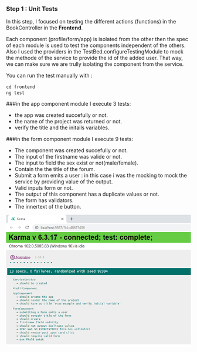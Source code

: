 ### Step 1 : Unit Tests



In this step, I focused on testing the different actions (functions) in the BookController in the **Frontend**.

Each component (profile/form/app) is isolated from the other then the spec of each module is used to test the components independent of the others.
Also I used the providers in the TestBed.configureTestingModule to mock the methode of the service to provide the id of the added user. That way, we can make sure we are trully isolating the component from the service.

You can run the test manually with :
```
cd frontend
ng test

```
###in the app component module 
I execute 3 tests:
* the app was created succefully or not.
* the name of the project was returned or not.
* verify the title and the initails variables.

###in the form component module 
I execute 9 tests:
* The component was created succefully or not.
* The input of the firstname was valide or not.
* The input to field the sex exist or not(male/female).
* Contain the the title of the forum.
* Submit a form emits a user : in this case i was the mocking to mock the service by providing value of the output.
* Valid inputs form or not.
* The output of this component has a duplicate values or not.
* The form has validators.
* The innertext of the button.


![execution](https://github.com/maissa-gallah/Software-Testing-Project/blob/main/test%20unitaire.PNG)






